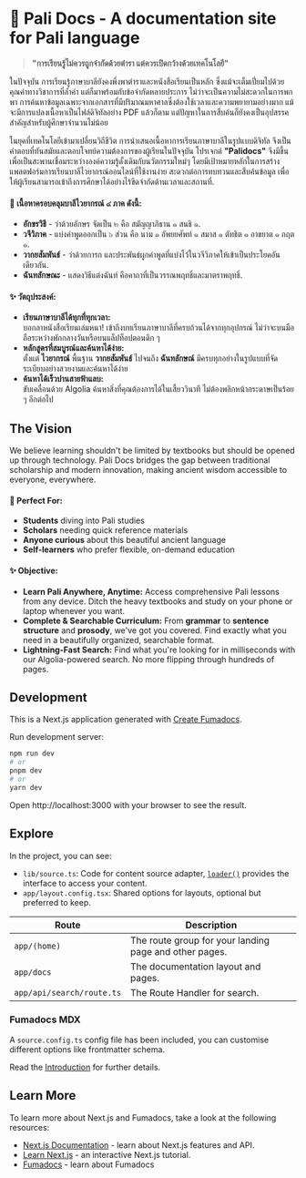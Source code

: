 # 📖 Pali Docs - A documentation site for Pali language

> **"การเรียนรู้ไม่ควรถูกจำกัดด้วยตำรา แต่ควรเปิดกว้างด้วยเทคโนโลยี"**

ในปัจจุบัน การเรียนรู้ภาษาบาลียังคงพึ่งพาตำราและหนังสือเรียนเป็นหลัก ซึ่งแม้จะเต็มเปี่ยมไปด้วยคุณค่าทางวิชาการที่ล้ำค่า แต่ก็มาพร้อมกับข้อจำกัดหลายประการ ไม่ว่าจะเป็นความไม่สะดวกในการพกพา การค้นหาข้อมูลเฉพาะจากเอกสารที่มีปริมาณมหาศาลซึ่งต้องใช้เวลาและความพยายามอย่างมาก แม้จะมีการแปลงเนื้อหาเป็นไฟล์ดิจิทัลอย่าง PDF แล้วก็ตาม แต่ปัญหาในการสืบค้นก็ยังคงเป็นอุปสรรคสำคัญสำหรับผู้ศึกษาจำนวนไม่น้อย

ในยุคที่เทคโนโลยีเข้ามาเปลี่ยนวิถีชีวิต การนำเสนอเนื้อหาการเรียนภาษาบาลีในรูปแบบดิจิทัล จึงเป็นคำตอบที่ทันสมัยและตอบโจทย์ความต้องการของผู้เรียนในปัจจุบัน โปรเจกต์ **"Palidocs"** จึงมีขึ้นเพื่อเป็นสะพานเชื่อมระหว่างองค์ความรู้ดั้งเดิมกับนวัตกรรมใหม่ๆ โดยมีเป้าหมายหลักในการสร้างแพลตฟอร์มการเรียนบาลีไวยากรณ์ออนไลน์ที่ใช้งานง่าย สะดวกต่อการทบทวนและสืบค้นข้อมูล เพื่อให้ผู้เรียนสามารถเข้าถึงการศึกษาได้อย่างไร้ขีดจำกัดด้านเวลาและสถานที่.

#### 📌 เนื้อหาครอบคลุมบาลีไวยากรณ์ ๔ ภาค ดังนี้:
- **อักขรวิธี** - ว่าด้วยอักษร จัดเป็น ๒ คือ สมัญญาภิธาน ๑ สนธิ ๑.
- **วจีวิภาค** - แบ่งคำพูดออกเป็น ๖ ส่วน คือ นาม ๑ อัพยยศัพท์ ๑ สมาส ๑ ตัทธิต ๑ อาขยาต ๑ กฤต ๑.
- **วากยสัมพันธ์** - ว่าด้วยการก และประพันธ์ผูกคำพูดที่แบ่งไว้ในวจีวิภาคให้เข้าเป็นประโยคอันเดียวกัน.
- **ฉันทลักษณะ** - แสดงวิธีแต่งฉันท์ คือคาถาที่เป็นวรรณพฤทธิ์และมาตราพฤทธิ์.

#### ✨ วัตถุประสงค์:

* **เรียนภาษาบาลีได้ทุกที่ทุกเวลา:** <br/>
  บอกลาหนังสือเรียนเล่มหนา! เข้าถึงบทเรียนภาษาบาลีที่ครบถ้วนได้จากทุกอุปกรณ์ ไม่ว่าจะบนมือถือระหว่างพักกลางวันหรือบนแล็ปท็อปตอนดึก ๆ
* **หลักสูตรที่สมบูรณ์และค้นหาได้ง่าย:** <br/>
  ตั้งแต่ **ไวยากรณ์** พื้นฐาน **วากยสัมพันธ์** ไปจนถึง **ฉันทลักษณ์** มีครบทุกอย่างในรูปแบบที่จัดระเบียบอย่างสวยงามและค้นหาได้ง่าย
* **ค้นหาได้เร็วปานสายฟ้าแลบ:** <br/>
  ขับเคลื่อนด้วย Algolia ค้นหาสิ่งที่คุณต้องการได้ในเสี้ยววินาที ไม่ต้องพลิกหน้ากระดาษเป็นร้อย ๆ อีกต่อไป

## The Vision

We believe learning shouldn't be limited by textbooks but should be opened up through technology. Pali Docs bridges the gap between traditional scholarship and modern innovation, making ancient wisdom accessible to everyone, everywhere.


#### 🎯 Perfect For:

- **Students** diving into Pali studies
- **Scholars** needing quick reference materials
- **Anyone curious** about this beautiful ancient language
- **Self-learners** who prefer flexible, on-demand education

#### ✨ Objective:

* **Learn Pali Anywhere, Anytime:** Access comprehensive Pali lessons from any device. Ditch the heavy textbooks and study on your phone or laptop whenever you want.
* **Complete & Searchable Curriculum:** From **grammar** to **sentence structure** and **prosody**, we've got you covered. Find exactly what you need in a beautifully organized, searchable format.
* **Lightning-Fast Search:** Find what you're looking for in milliseconds with our Algolia-powered search. No more flipping through hundreds of pages.

## Development

This is a Next.js application generated with
[Create Fumadocs](https://github.com/fuma-nama/fumadocs).

Run development server:

```bash
npm run dev
# or
pnpm dev
# or
yarn dev
```

Open http://localhost:3000 with your browser to see the result.

## Explore

In the project, you can see:

- `lib/source.ts`: Code for content source adapter, [`loader()`](https://fumadocs.dev/docs/headless/source-api) provides the interface to access your content.
- `app/layout.config.tsx`: Shared options for layouts, optional but preferred to keep.

| Route                     | Description                                            |
| ------------------------- | ------------------------------------------------------ |
| `app/(home)`              | The route group for your landing page and other pages. |
| `app/docs`                | The documentation layout and pages.                    |
| `app/api/search/route.ts` | The Route Handler for search.                          |

### Fumadocs MDX

A `source.config.ts` config file has been included, you can customise different options like frontmatter schema.

Read the [Introduction](https://fumadocs.dev/docs/mdx) for further details.

## Learn More

To learn more about Next.js and Fumadocs, take a look at the following
resources:

- [Next.js Documentation](https://nextjs.org/docs) - learn about Next.js
  features and API.
- [Learn Next.js](https://nextjs.org/learn) - an interactive Next.js tutorial.
- [Fumadocs](https://fumadocs.vercel.app) - learn about Fumadocs
